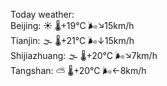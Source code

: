 Today weather:  
Beijing: ☀️ 🌡️+19°C 🌬️↘15km/h  
Tianjin: 🌫  🌡️+21°C 🌬️↓15km/h  
Shijiazhuang: 🌫  🌡️+20°C 🌬️↘7km/h  
Tangshan: ⛅️  🌡️+20°C 🌬️←8km/h  
